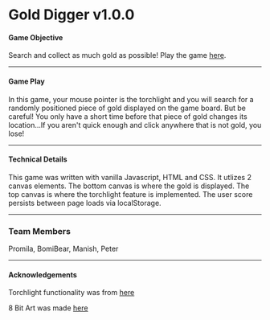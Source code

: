 # Gold Digger v1.0.0

#### Game Objective
Search and collect as much gold as possible!  Play the game [here](https://minimegabyte.github.io/GoldDigger/).

---

#### Game Play
In this game, your mouse pointer is the torchlight and you will search for a randomly positioned piece of gold displayed on the game board. But be careful! You only have a short time before that piece of gold changes its location...If you aren't quick enough and click anywhere that is not gold, you lose!

---

#### Technical Details
This game was written with vanilla Javascript, HTML and CSS.  It utlizes 2 canvas elements.  The bottom canvas is where the gold is displayed.  The top canvas is where the torchlight feature is implemented.  The user score persists between page loads via localStorage.

---

### Team Members
Promila, BomiBear, Manish, Peter

---

#### Acknowledgements
Torchlight functionality was from [here](https://starbeamrainbowlabs.com/blog/article.php?article=posts%2F005-CSS-Spotlight.html)

8 Bit Art was made [here](https://make8bitart.com/)
